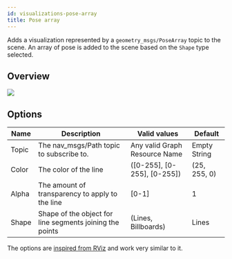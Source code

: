```yaml
---
id: visualizations-pose-array
title: Pose array
---
```


Adds a visualization represented by a `geometry_msgs/PoseArray` topic to the scene. An array of pose is added to the scene based on the `Shape` type selected.

## Overview

![](/img/viz/viz-posearray.png)

## Options

Name | Description | Valid values | Default  
--- | --- | --- | ---
Topic | The nav_msgs/Path topic to subscribe to. | Any valid Graph Resource Name | Empty String  
Color | The color of the line | (\[0-255], \[0-255], \[0-255]) | (25, 255, 0)  
Alpha | The amount of transparency to apply to the line | \[0-1] | 1  
Shape | Shape of the object for line segments joining the points | (Lines, Billboards) | Lines  

The options are [inspired from RViz](http://wiki.ros.org/rviz/DisplayTypes/PoseArray) and work very similar to it.
